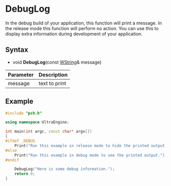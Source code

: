 # DebugLog #
In the debug build of your application, this function will print a message. In the release mode this function will perform no action. You can use this to display extra information during development of your application.

## Syntax ##
- void **DebugLog**(const [WString](WString.md)& message)

| Parameter | Description |
| --- | --- |
| message | text to print |

## Example
```c++
#include "pch.h"

using namespace UltraEngine;

int main(int argc, const char* argv[])
{
#ifdef _DEBUG
    Print("Run this example in release mode to hide the printed output.");
#else
    Print("Run this example in debug mode to see the printed output.");
#endif

    DebugLog("Here is some debug information.");
    return 0;
}
```
